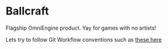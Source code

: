 # Ballcraft
Flagship OmniEngine product.  Yay for games with no artists!

Lets try to follow Git Workflow conventions such as [these here](http://nvie.com/posts/a-successful-git-branching-model/)

